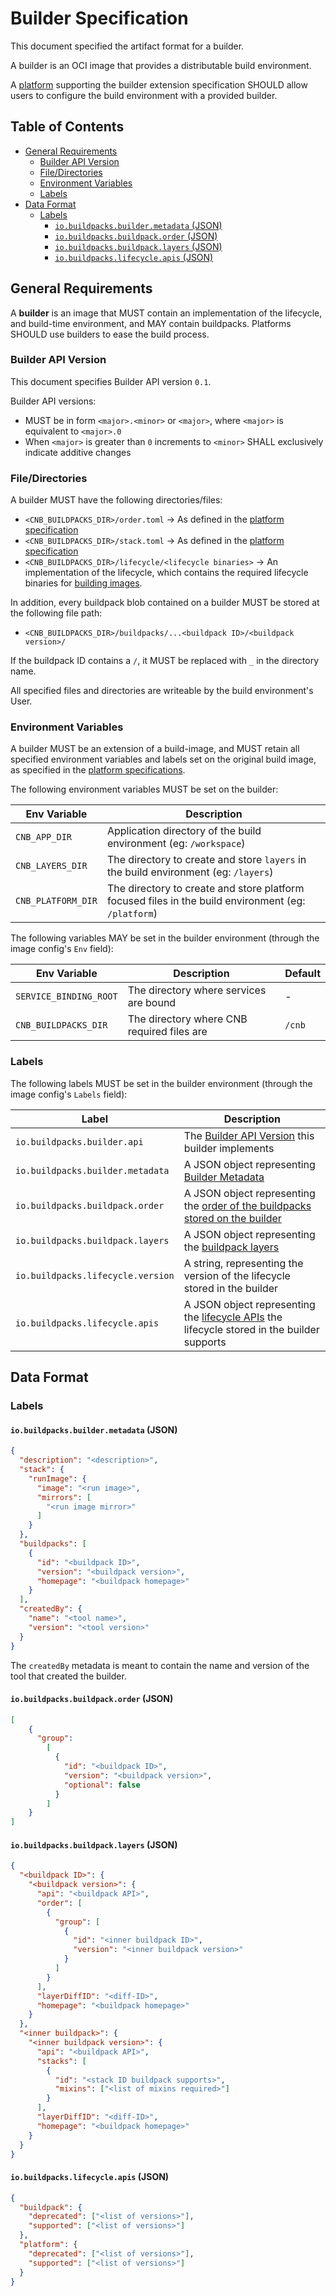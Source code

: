 # Builder Specification <!-- omit in toc -->

This document specified the artifact format for a builder.

A builder is an OCI image that provides a distributable build environment.

A [platform][platform-spec] supporting the builder extension specification SHOULD allow users to configure the build environment with a provided builder.

## Table of Contents <!-- omit in toc -->
- [General Requirements](#general-requirements)
  - [Builder API Version](#builder-api-version)
  - [File/Directories](#filedirectories)
  - [Environment Variables](#environment-variables)
  - [Labels](#labels)
- [Data Format](#data-format)
  - [Labels](#labels-1)
    - [`io.buildpacks.builder.metadata` (JSON)](#iobuildpacksbuildermetadata-json)
    - [`io.buildpacks.buildpack.order` (JSON)](#iobuildpacksbuildpackorder-json)
    - [`io.buildpacks.buildpack.layers` (JSON)](#iobuildpacksbuildpacklayers-json)
    - [`io.buildpacks.lifecycle.apis` (JSON)](#iobuildpackslifecycleapis-json)

## General Requirements
A **builder** is an image that MUST contain an implementation of the lifecycle, and build-time environment, and MAY contain buildpacks. Platforms SHOULD use builders to ease the build process.

### Builder API Version
This document specifies Builder API version `0.1`.

Builder API versions:
- MUST be in form `<major>.<minor>` or `<major>`, where `<major>` is equivalent to `<major>.0`
- When `<major>` is greater than `0` increments to `<minor>` SHALL exclusively indicate additive changes

### File/Directories
A builder MUST have the following directories/files:
- `<CNB_BUILDPACKS_DIR>/order.toml` &rarr; As defined in the [platform specification][order-toml-spec]
- `<CNB_BUILDPACKS_DIR>/stack.toml` &rarr; As defined in the [platform specification][stack-toml-spec]
- `<CNB_BUILDPACKS_DIR>/lifecycle/<lifecycle binaries>` &rarr; An implementation of the lifecycle, which contains the required lifecycle binaries for [building images][lifecycle-for-build].

In addition, every buildpack blob contained on a builder MUST be stored at the following file path:
- `<CNB_BUILDPACKS_DIR>/buildpacks/...<buildpack ID>/<buildpack version>/`

If the buildpack ID contains a `/`, it MUST be replaced with `_` in the directory name.

All specified files and directories are writeable by the build environment's User. 

### Environment Variables
A builder MUST be an extension of a build-image, and MUST retain all specified environment variables and labels set on the original build image, as specified in the [platform specifications][build-image-specs].

The following environment variables MUST be set on the builder:

| Env Variable       | Description                                                                                         |
| ------------------ | --------------------------------------------------------------------------------------------------- |
| `CNB_APP_DIR`      | Application directory of the build environment (eg: `/workspace`)                                   |
| `CNB_LAYERS_DIR`   | The directory to create and store `layers` in the build environment (eg: `/layers`)                 |
| `CNB_PLATFORM_DIR` | The directory to create and store platform focused files in the build environment (eg: `/platform`) |

The following variables MAY be set in the builder environment (through the image config's `Env` field):

| Env Variable           | Description                            | Default |
| ---------------------- | -------------------------------------- | ---- |
| `SERVICE_BINDING_ROOT` | The directory where services are bound | - |
| `CNB_BUILDPACKS_DIR` | The directory where CNB required files are | `/cnb` |

### Labels
The following labels MUST be set in the builder environment (through the image config's `Labels` field):

| Label                             | Description                                                                                                              |
| --------------------------------- | ------------------------------------------------------------------------------------------------------------------------ |
| `io.buildpacks.builder.api`       | The [Builder API Version](#builder-api-version) this builder implements                                                  |
| `io.buildpacks.builder.metadata`  | A JSON object representing [Builder Metadata](#iobuildpacksbuildermetadata)                                              |
| `io.buildpacks.buildpack.order`   | A JSON object representing the [order of the buildpacks stored on the builder](#iobuildpacksbuildpackorder)              |
| `io.buildpacks.buildpack.layers`  | A JSON object representing the [buildpack layers](#iobuildpacksbuildpacklayers)                                          |
| `io.buildpacks.lifecycle.version` | A string, representing the version of the lifecycle stored in the builder                                                |
| `io.buildpacks.lifecycle.apis`    | A JSON object representing the [lifecycle APIs](#iobuildpackslifecycleapis) the lifecycle stored in the builder supports |

## Data Format
### Labels
#### `io.buildpacks.builder.metadata` (JSON)

```json
{
  "description": "<description>",
  "stack": {
    "runImage": {
      "image": "<run image>",
      "mirrors": [
        "<run image mirror>"
      ]
    }
  },
  "buildpacks": [
    {
      "id": "<buildpack ID>",
	  "version": "<buildpack version>",
	  "homepage": "<buildpack homepage>"
	}
  ],
  "createdBy": {
    "name": "<tool name>",
    "version": "<tool version>"
  }
}
```

The `createdBy` metadata is meant to contain the name and version of the tool that created the builder. 

#### `io.buildpacks.buildpack.order` (JSON)

```json
[
	{
	  "group":
		[
		  {
			"id": "<buildpack ID>",
			"version": "<buildpack version>",
			"optional": false
		  }
		]
	}
]
```

#### `io.buildpacks.buildpack.layers` (JSON)

```json
{
  "<buildpack ID>": {
    "<buildpack version>": {
      "api": "<buildpack API>",
      "order": [
        {
          "group": [
            {
              "id": "<inner buildpack ID>",
              "version": "<inner buildpack version>"
            }
          ]
        }
      ],
      "layerDiffID": "<diff-ID>",
	  "homepage": "<buildpack homepage>"
    }
  },
  "<inner buildpack>": {
    "<inner buildpack version>": {
      "api": "<buildpack API>",
      "stacks": [
        {
          "id": "<stack ID buildpack supports>",
          "mixins": ["<list of mixins required>"]
        }
      ],
      "layerDiffID": "<diff-ID>",
	  "homepage": "<buildpack homepage>"
    }
  }
}
```

#### `io.buildpacks.lifecycle.apis` (JSON)

```json
{
  "buildpack": {
    "deprecated": ["<list of versions>"],
    "supported": ["<list of versions>"]
  },
  "platform": {
    "deprecated": ["<list of versions>"],
    "supported": ["<list of versions>"]
  }
}
```

[//]: <> (Links)
[build-image-specs]: https://github.com/buildpacks/spec/blob/main/platform.md#build-image
[platform-spec]: https://github.com/buildpacks/spec/blob/main/platform.md
[order-toml-spec]: https://github.com/buildpacks/spec/blob/main/platform.md#ordertoml-toml
[stack-toml-spec]: https://github.com/buildpacks/spec/blob/main/platform.md#stacktoml-toml
[lifecycle-for-build]: https://github.com/buildpacks/spec/blob/main/platform.md#build
